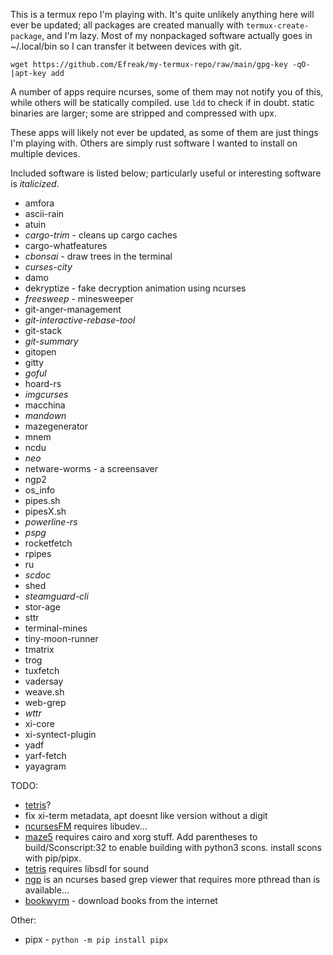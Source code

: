 This is a termux repo I'm playing with. It's quite unlikely anything here will ever be updated; all packages are created manually with `termux-create-package`, and I'm lazy. Most of my nonpackaged software actually goes in ~/.local/bin so I can transfer it between devices with git.

```
wget https://github.com/Efreak/my-termux-repo/raw/main/gpg-key -qO-|apt-key add
```

A number of apps require ncurses, some of them may not notify you of this, while others will be statically compiled. use `ldd` to check if in doubt. static binaries are larger; some are stripped and compressed with upx.

These apps will likely not ever be updated, as some of them are just things I'm playing with. Others are simply rust software I wanted to install on multiple devices.

Included software is listed below; particularly useful or interesting software is *italicized*.

- amfora
- ascii-rain
- atuin
- *cargo-trim* - cleans up cargo caches
- cargo-whatfeatures
- *cbonsai* - draw trees in the terminal
- *curses-city*
- damo
- dekryptize - fake decryption animation using ncurses
- *freesweep* - minesweeper
- git-anger-management
- *git-interactive-rebase-tool*
- git-stack
- *git-summary*
- gitopen
- gitty
- *goful*
- hoard-rs
- *imgcurses*
- macchina
- *mandown*
- mazegenerator
- mnem
- ncdu
- *neo*
- netware-worms - a screensaver
- ngp2
- os_info
- pipes.sh
- pipesX.sh
- *powerline-rs*
- *pspg*
- rocketfetch
- rpipes
- ru
- *scdoc*
- shed
- *steamguard-cli*
- stor-age
- sttr
- terminal-mines
- tiny-moon-runner
- tmatrix
- trog
- tuxfetch
- vadersay
- weave.sh
- web-grep
- *wttr*
- xi-core
- xi-syntect-plugin
- yadf
- yarf-fetch
- yayagram

TODO:

- [tetris](https://github.com/samtay/tetris)?
- fix xi-term metadata, apt doesnt like version without a digit
- [ncursesFM](https://github.com/FedeDP/ncursesFM) requires libudev...
- [maze5](http://www.fiveoclock.de/?page_id=81) requires cairo and xorg stuff. Add parentheses to build/Sconscript:32 to enable building with python3 scons. install scons with pip/pipx.
- [tetris](https://github.com/brenns10/tetris) requires libsdl for sound
- [ngp](https://github.com/jonathanklee/ngp) is an ncurses based grep viewer that requires more pthread than is available...
- [bookwyrm](https://github.com/tmplt/bookwyrm) - download books from the internet

Other:

- pipx - `python -m pip install pipx`
